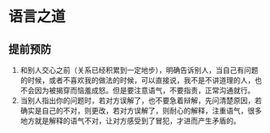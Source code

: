# 语言之道

## 提前预防
1. 和别人交心之前（关系已经积累到一定地步），明确告诉别人，当自己有问题的时候，或者不喜欢我的做法的时候，可以直接说，我不是不讲道理的人，也不会因为被揭穿而恼羞成怒。但是要注意语气，不要指责，正常沟通就行。
2. 当别人指出你的问题时，若对方误解了，也不要急着辩解，先问清楚原因，若确实是自己的不对，则更改，若对方误解了，则耐心的解释，注重语气，很多地方就是解释的语气不对，让对方感受到了冒犯，才进而产生矛盾的。